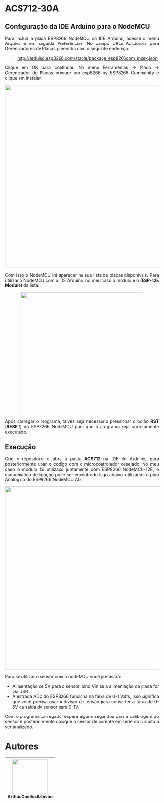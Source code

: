 <div  Align="justify">

# ACS712-30A
## Configuração da IDE Arduino para o NodeMCU

Para incluir a placa ESP8266 NodeMCU na IDE Arduino, acesse o menu Arquivo e em seguida Preferências. No campo URLs Adicionais para Gerenciadores de Placas preencha com o seguinte endereço:


> http://arduino.esp8266.com/stable/package_esp8266com_index.json


Clique em OK para continuar. No menu Ferramentas -> Placa -> Gerenciador de Placas procure por esp8266 by ESP8266 Community e clique em Instalar:

  
<div align="center">
  <img src="https://www.arduinoecia.com.br/wp-content/uploads/2019/04/IDE-Arduino-Gerenciador-de-Placas-768x192.jpg" width=600><br>
</div>

  
Com isso o NodeMCU irá aparecer na sua lista de placas disponíveis. Para utilizar o NodeMCU com a IDE Arduino, no meu caso o modulo é o **(ESP-12E Module)** da lista:

  
<div align="center">
  <img src="https://www.arduinoecia.com.br/wp-content/uploads/2019/04/IDE-Arduino-Selecao-Placa-Nodemcu-ESP8266-600x329.jpg" width=400><br>
</div>

Após carregar o programa, talvez seja necessário pressionar o botão **RST** (**RESET**) do ESP8266 NodeMCU para que o programa seja corretamente executado.

## Execução
Crie o repositorio e abra a pasta **ACS712** na IDE do Arduino, para posteriormente upar o codigo com o microcontrolador desejado. No meu caso o modulo foi utilizado juntamente com ESP8266 NodeMCU-12E, o esquematico de ligação pode ser encontrado logo abaixo, utilizando o pino Analogico do ESP8266 NodeMCU A0.

<div align="center">
  <img src="https://github.com/arthurcoelho442/ACS712-NodeMCU-12E/assets/56831082/b654e5d2-4e8d-4ed8-b658-6d9321bdba0f" width=600><br>
</div>

Para se utilizar o sensor com o nodeMCU você precisará:
- Alimentação de 5V para o sensor, pino Vin se a alimentação da placa for via USB.
- A entrada ADC do ESP8266 funciona na faixa de 0-1 Volts, isso significa que você precisa usar o divisor de tensão para converter a faixa de 0-5V da saida do sensor para 0-1V.
 
Com o programa carregado, espere alguns segundos para a calibragem do sensor e posteriormente coloque o sensor de corente em serie do circuito a ser analizado.

# Autores
| [<img src="https://avatars.githubusercontent.com/u/56831082?v=4" width=115><br><sub>Arthur Coelho Estevão</sub>](https://github.com/arthurcoelho442) |
| :---: |
</div>
